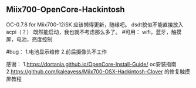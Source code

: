 ## Miix700-OpenCore-Hackintosh
OC-0.7.8 for Miix700-12iSK
应该懒得更新，随缘吧。
dsdt貌似不能直接放入acpi（？） 既然能启动，我也就不考虑那么多了。
#可用：
wifi，蓝牙，触摸屏，电池，亮度控制

#bug：
1.电池显示维修
2.前后摄像头不工作

感谢：
1.https://dortania.github.io/OpenCore-Install-Guide/ oc安装指南
2.https://github.com/kaleavess/Miix700-OSX-Hackintosh-Clover 的修复触摸屏教程
